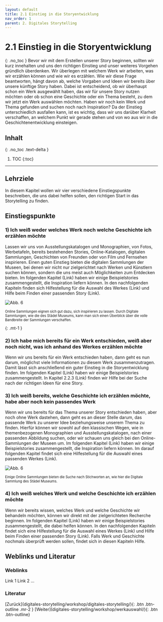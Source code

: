 ```yaml
---
layout: default
title: 2.1 Einstieg in die Storyentwicklung
nav_order: 1
parent: 2. Digitales Storytelling
---
```

# 2.1 Einstieg in die Storyentwicklung
{: .no_toc }
Bevor wir mit dem Erstellen unserer Story beginnen, sollten wir kurz innehalten und uns den richtigen Einstieg und unser weiteres Vorgehen gründlich überdenken. Wir überlegen mit welchem Werk wir arbeiten, was wir erzählen können und wie wir es erzählen. Wie wir diese Frage beantworten, hängt davon ab, welche Vorgaben und Ideen wir bereits über unsere künftige Story haben. Dabei ist entscheidend, ob wir überhaupt schon ein Werk ausgewählt haben, das wir für unsere Story nutzen möchten oder ob schon eine Geschichte oder ein Thema besteht, zu dem wir jetzt ein Werk auswählen möchten. Haben wir noch kein Werk und Thema gefunden und suchen noch nach Inspiration? Da der Einstieg unterschiedlich ausfallen kann, ist es wichtig, dass wir uns darüber Klarheit verschaffen, an welchem Punkt wir gerade stehen und von wo aus wir in die Geschichtenentwicklung einsteigen.

## Inhalt
{: .no_toc .text-delta }

1. TOC
{:toc}

---

## Lehrziele
In diesem Kapitel wollen wir vier verschiedene Einstiegspunkte beschreiben, die uns dabei helfen sollen, den richtigen Start in das Storytelling zu finden.

## Einstiegspunkte
### 1) **Ich weiß weder welches Werk noch welche Geschichte ich erzählen möchte**

Lassen wir uns von Ausstellungskatalogen und Monographien, von Fotos, Werbetafeln, bereits bestehenden Stories, Online-Katalogen, digitalen Sammlungen, Geschichten von Freunden oder von Film und Fernsehen inspirieren. 
Einen guten Einstieg bieten die digitalen Sammlungen der Museen, bei denen wir nicht nur zielgerichtet nach Werken und Künstlern suchen können, sondern die uns meist auch Möglichkeiten zum Entdecken bieten. Im folgenden Kapitel (Link) haben wir einige Beispielstories zusammengestellt, die Inspiration liefern können. In den nachfolgenden Kapiteln finden sich Hilfestellung für die Auswahl des Werkes (Link) und Hilfe beim Finden einer passenden Story (Link).

![Abb. 6](https://cdn.lesliepzimmermann.de/storytelling/2-1-1_Digitale-Sammlung-Staedel.jpg)
<p style="font-size: 0.8em"> Online Sammlungen eignen sich gut dazu, sich inspirieren zu lassen. Durch Digitale Sammlungen, wie die des Städel Museums, kann man sich einen Überblick über die volle Bandbreite der Sammlungen verschaffen.
</p>
{: .mt-1 }

### 2) **Ich habe mich bereits für ein Werk entschieden, weiß aber noch nicht, was ich anhand des Werkes erzählen möchte**

Wenn wir uns bereits für ein Werk entschieden haben, dann geht es nun darum, möglichst viele Informationen zu diesem Werk zusammenzutragen. Damit lässt sich anschließend ein guter Einstieg in die Storyentwicklung finden. Im folgenden Kapitel (Link) haben wir einige Beispielstories zusammengestellt. In Kapitel 2.2.3 (Link) finden wir Hilfe bei der Suche nach der richtigen Ideen für eine Story.

### 3) **Ich weiß bereits, welche Geschichte ich erzählen möchte, habe aber noch kein passendes Werk**

Wenn wir uns bereits für das Thema unserer Story entschieden haben, aber noch ohne Werk dastehen, dann geht es an dieser Stelle darum, das passende Werk zu unserer Idee beziehungsweise unserem Thema zu finden. Hierfür können wir sowohl auf den klassischen Wegen, wie in themenbezogenen Monographien und Ausstellungskatalogen, nach einer passenden Abbildung suchen, oder wir schauen uns gleich bei den Online-Sammlungen der Museen um. Im folgenden Kapitel (Link) haben wir einige Beispielstories zusammengestellt, die Inspiration liefern können. Im darauf folgenden Kapitel findet sich eine Hilfestellung für die Auswahl eines passenden Werkes (Link).

![Abb. 6](https://cdn.lesliepzimmermann.de/storytelling/2-1-2_Digitale-Sammlung-Staedel-Liebe.jpg)
<p style="font-size: 0.8em" margin-top="-3px">Einige Online Sammlungen bieten die Suche nach Stichworten an, wie hier die Digitale Sammlung des Städel Museums.</p>

### 4) **Ich weiß welches Werk und welche Geschichte ich erzählen möchte** 

Wenn wir bereits wissen, welches Werk und welche Geschichte wir behandeln möchten, können wir direkt mit der zielgerichteten Recherche beginnen. Im folgenden Kapitel (Link) haben wir einige Beispielstories zusammengestellt, die dabei helfen können. In den nachfolgenden Kapiteln findet sich eine Hilfestellung für die Auswahl eines Werkes (Link) und Hilfe beim Finden einer passenden Story (Link). Falls Werk und Geschichte nochmals überprüft werden sollen, findet sich in diesen Kapiteln Hilfe.

## Weblinks und Literatur
### Weblinks
Link 1
Link 2
...
### Literatur

<span class="fs-8">
[Zurück](digitales-storytelling/workshop/digitales-storytelling/){: .btn .btn-outline .mr-2 } 
</span>
<span class="fs-8">
[Weiter](digitales-storytelling/workshop/werkauswahl/){: .btn .btn-outline}
</span>